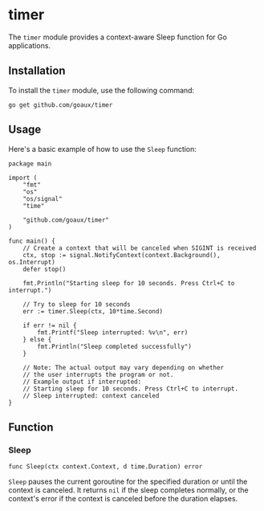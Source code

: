 # timer
The `timer` module provides a context-aware Sleep function for Go applications.

## Installation

To install the `timer` module, use the following command:

    go get github.com/goaux/timer

## Usage

Here's a basic example of how to use the `Sleep` function:

    package main

    import (
        "fmt"
        "os"
        "os/signal"
        "time"

        "github.com/goaux/timer"
    )

    func main() {
        // Create a context that will be canceled when SIGINT is received
        ctx, stop := signal.NotifyContext(context.Background(), os.Interrupt)
        defer stop()

        fmt.Println("Starting sleep for 10 seconds. Press Ctrl+C to interrupt.")

        // Try to sleep for 10 seconds
        err := timer.Sleep(ctx, 10*time.Second)

        if err != nil {
            fmt.Printf("Sleep interrupted: %v\n", err)
        } else {
            fmt.Println("Sleep completed successfully")
        }

        // Note: The actual output may vary depending on whether 
        // the user interrupts the program or not.
        // Example output if interrupted:
        // Starting sleep for 10 seconds. Press Ctrl+C to interrupt.
        // Sleep interrupted: context canceled
    }

## Function

### Sleep

    func Sleep(ctx context.Context, d time.Duration) error

`Sleep` pauses the current goroutine for the specified duration or until the context is canceled. It returns `nil` if the sleep completes normally, or the context's error if the context is canceled before the duration elapses.
